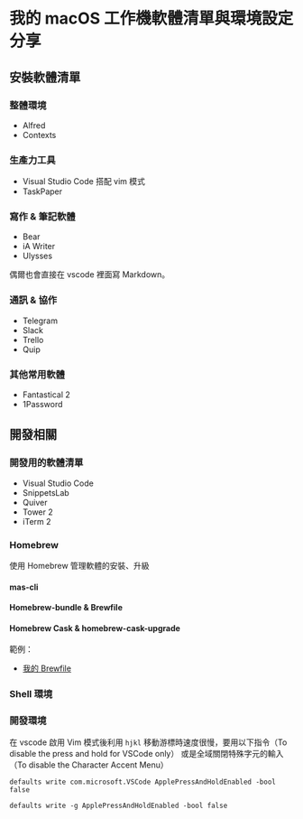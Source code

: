 # 我的 macOS 工作機軟體清單與環境設定分享

## 安裝軟體清單

### 整體環境

* Alfred
* Contexts

### 生產力工具

* Visual Studio Code 搭配 vim 模式
* TaskPaper

### 寫作 & 筆記軟體

* Bear
* iA Writer
* Ulysses

偶爾也會直接在 vscode 裡面寫 Markdown。

### 通訊 & 協作

* Telegram
* Slack
* Trello
* Quip

### 其他常用軟體

* Fantastical 2
* 1Password

## 開發相關

### 開發用的軟體清單

* Visual Studio Code
* SnippetsLab
* Quiver
* Tower 2
* iTerm 2


### Homebrew

使用 Homebrew 管理軟體的安裝、升級

#### mas-cli

#### Homebrew-bundle & Brewfile

#### Homebrew Cask & homebrew-cask-upgrade


範例：
  * [我的 Brewfile](https://github.com/linyiru/dotfiles/blob/master/Brewfile)


### Shell 環境

### 開發環境

在 vscode 啟用 Vim 模式後利用 `hjkl` 移動游標時速度很慢，要用以下指令（To disable the press and hold for VSCode only）
或是全域關閉特殊字元的輸入（To disable the Character Accent Menu）

```shell
defaults write com.microsoft.VSCode ApplePressAndHoldEnabled -bool false
```

```shell
defaults write -g ApplePressAndHoldEnabled -bool false
```
